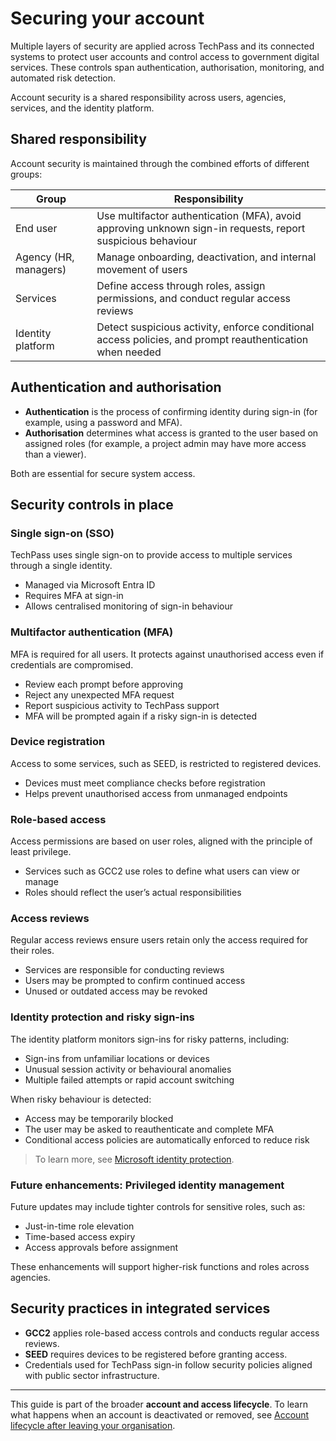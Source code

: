 # Securing your account

Multiple layers of security are applied across TechPass and its connected systems to protect user accounts and control access to government digital services. These controls span authentication, authorisation, monitoring, and automated risk detection.

Account security is a shared responsibility across users, agencies, services, and the identity platform.

## Shared responsibility

Account security is maintained through the combined efforts of different groups:

| Group | Responsibility |
| --- | --- |
| End user | Use multifactor authentication (MFA), avoid approving unknown sign-in requests, report suspicious behaviour |
| Agency (HR, managers) | Manage onboarding, deactivation, and internal movement of users |
| Services | Define access through roles, assign permissions, and conduct regular access reviews |
| Identity platform | Detect suspicious activity, enforce conditional access policies, and prompt reauthentication when needed |

## Authentication and authorisation

- **Authentication** is the process of confirming identity during sign-in (for example, using a password and MFA).
- **Authorisation** determines what access is granted to the user based on assigned roles (for example, a project admin may have more access than a viewer).

Both are essential for secure system access.

## Security controls in place

### Single sign-on (SSO)

TechPass uses single sign-on to provide access to multiple services through a single identity.

- Managed via Microsoft Entra ID
- Requires MFA at sign-in
- Allows centralised monitoring of sign-in behaviour

### Multifactor authentication (MFA)

MFA is required for all users. It protects against unauthorised access even if credentials are compromised.

- Review each prompt before approving
- Reject any unexpected MFA request
- Report suspicious activity to TechPass support
- MFA will be prompted again if a risky sign-in is detected

### Device registration

Access to some services, such as SEED, is restricted to registered devices.

- Devices must meet compliance checks before registration
- Helps prevent unauthorised access from unmanaged endpoints

### Role-based access

Access permissions are based on user roles, aligned with the principle of least privilege.

- Services such as GCC2 use roles to define what users can view or manage
- Roles should reflect the user’s actual responsibilities

### Access reviews

Regular access reviews ensure users retain only the access required for their roles.

- Services are responsible for conducting reviews
- Users may be prompted to confirm continued access
- Unused or outdated access may be revoked

### Identity protection and risky sign-ins

The identity platform monitors sign-ins for risky patterns, including:

- Sign-ins from unfamiliar locations or devices
- Unusual session activity or behavioural anomalies
- Multiple failed attempts or rapid account switching

When risky behaviour is detected:

- Access may be temporarily blocked
- The user may be asked to reauthenticate and complete MFA
- Conditional access policies are automatically enforced to reduce risk

> To learn more, see [Microsoft identity protection](https://learn.microsoft.com/en-us/entra/id-protection/overview-identity-protection).

### Future enhancements: Privileged identity management

Future updates may include tighter controls for sensitive roles, such as:

- Just-in-time role elevation
- Time-based access expiry
- Access approvals before assignment

These enhancements will support higher-risk functions and roles across agencies.

## Security practices in integrated services

- **GCC2** applies role-based access controls and conducts regular access reviews.
- **SEED** requires devices to be registered before granting access.
- Credentials used for TechPass sign-in follow security policies aligned with public sector infrastructure.

---

This guide is part of the broader **account and access lifecycle**. To learn what happens when an account is deactivated or removed, see [Account lifecycle after leaving your organisation](account-lifecycle.md).
